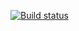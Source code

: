 [![Build status](https://ci.appveyor.com/api/projects/status/dfr0gn6u93r36k6m?svg=true)](https://ci.appveyor.com/project/KuznetsovVladimir91/pageobjects)
